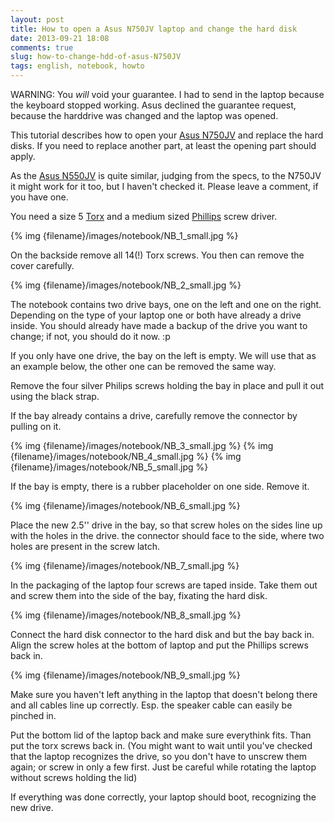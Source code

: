 ```yaml
---
layout: post
title: How to open a Asus N750JV laptop and change the hard disk
date: 2013-09-21 18:08
comments: true
slug: how-to-change-hdd-of-asus-N750JV
tags: english, notebook, howto
---
```


WARNING: You _will_ void your guarantee. I had to send in the laptop because the keyboard stopped working. Asus declined the guarantee request, because the harddrive was changed and the laptop was opened.

This tutorial describes how to open your [Asus N750JV](http://www.asus.com/Notebooks_Ultrabooks/N750JV/) and replace the hard disks.
If you need to replace another part, at least the opening part should apply.

As the [Asus N550JV](http://www.asus.com/Notebooks_Ultrabooks/N550JV/) is quite similar, judging from the specs, to the N750JV it might work for it
too, but I haven't checked it. Please leave a comment, if you have one.

You need a size 5 [Torx](http://en.wikipedia.org/wiki/Torx) and a medium sized [Phillips](http://en.wikipedia.org/wiki/List_of_screw_drives#Phillips) screw driver.

{% img {filename}/images/notebook/NB_1_small.jpg %}

On the backside remove all 14(!) Torx screws. You then can remove the cover carefully.

{% img {filename}/images/notebook/NB_2_small.jpg %}

The notebook contains two drive bays, one on the left and one on the right.
Depending on the type of your laptop one or both have already a drive inside.
You should already have made a backup of the drive you want to change; if not,
you should do it now. :p

If you only have one drive, the bay on the left is empty. We will use that as an
example below, the other one can be removed the same way.

Remove the four silver Philips screws holding the bay in place and pull it out
using the black strap.

If the bay already contains a drive, carefully remove the connector by pulling on
it.

{% img {filename}/images/notebook/NB_3_small.jpg %}
{% img {filename}/images/notebook/NB_4_small.jpg %}
{% img {filename}/images/notebook/NB_5_small.jpg %}

If the bay is empty, there is a rubber placeholder on one side. Remove it.

{% img {filename}/images/notebook/NB_6_small.jpg %}

Place the new 2.5'' drive in the bay, so that screw holes on the sides line up
with the holes in the drive. the connector should face to the side, where two
holes are present in the screw latch.

{% img {filename}/images/notebook/NB_7_small.jpg %}

In the packaging of the laptop four screws are taped inside. Take them out and
screw them into the side of the bay, fixating the hard disk.

{% img {filename}/images/notebook/NB_8_small.jpg %}

Connect the hard disk connector to the hard disk and but the bay back in. Align
the screw holes at the bottom of laptop and put the Phillips screws back in.

{% img {filename}/images/notebook/NB_9_small.jpg %}

Make sure you haven't left anything in the laptop that doesn't belong there and
all cables line up correctly. Esp. the speaker cable can easily be pinched in.

Put the bottom lid of the laptop back and make sure everythink fits. Than put
the torx screws back in. (You might want to wait until you've checked that the
laptop recognizes the drive, so you don't have to unscrew them again; or screw
in only a few first. Just be careful while rotating the laptop without screws holding the lid)

If everything was done correctly, your laptop should boot,
recognizing the new drive.

